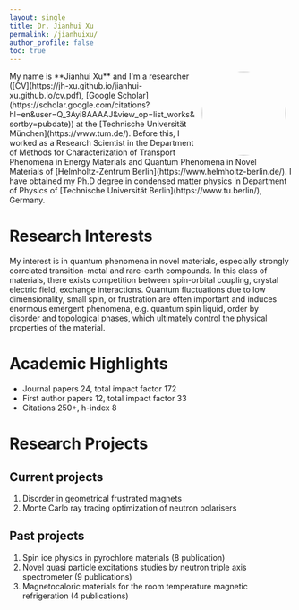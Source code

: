 ```yaml
---
layout: single
title: Dr. Jianhui Xu
permalink: /jianhuixu/
author_profile: false
toc: true
---
```


<img align="right" src="https://avatars.githubusercontent.com/u/57921137?v=4" style="margin: 0px 10px;width:150px;border-radius:75%;" />
My name is **Jianhui Xu** and I'm a researcher ([CV](https://jh-xu.github.io/jianhui-xu.github.io/cv.pdf), [Google Scholar](https://scholar.google.com/citations?hl=en&user=Q_3Ayi8AAAAJ&view_op=list_works&sortby=pubdate)) at the [Technische Universität München](https://www.tum.de/). Before this, I worked as a Research Scientist in the Department of Methods for Characterization of Transport Phenomena in Energy Materials and Quantum Phenomena in Novel Materials of [Helmholtz-Zentrum Berlin](https://www.helmholtz-berlin.de/). I have obtained my Ph.D degree in condensed matter physics in Department of Physics of [Technische Universität Berlin](https://www.tu.berlin/), Germany.

# Research Interests

My interest is in quantum phenomena in novel materials, especially strongly correlated transition-metal and rare-earth compounds. In this class of materials, there exists competition between spin-orbital coupling, crystal electric field, exchange interactions. Quantum fluctuations due to low dimensionality, small spin, or frustration are often important and induces enormous emergent phenomena, e.g. quantum spin liquid, order by disorder and topological phases, which ultimately control the physical properties of the material.

<!---I use experimental methods and classical theories to study quantum phenomena in condensed matter, with a current focus on novel spin liquid physics.-->

# Academic Highlights

- Journal papers 24, total impact factor 172
- First author papers 12, total impact factor 33
- Citations 250+, h-index 8
 
# Research Projects

## Current projects
1. Disorder in geometrical frustrated magnets 
2. Monte Carlo ray tracing optimization of neutron polarisers

## Past projects
1. Spin ice physics in pyrochlore materials (8 publication)
2. Novel quasi particle excitations studies by neutron triple axis spectrometer (9 publications)
3. Magnetocaloric materials for the room temperature magnetic refrigeration (4 publications)


